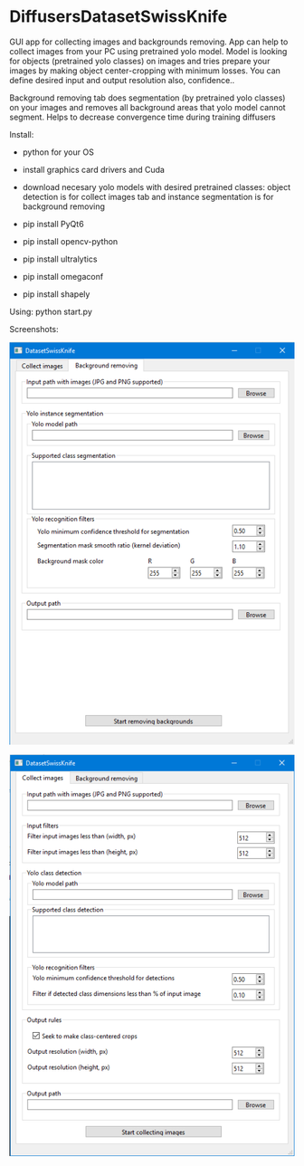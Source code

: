 # DiffusersDatasetSwissKnife
GUI app for collecting images and backgrounds removing.
App can help to collect images from your PC using pretrained yolo model. Model is looking for objects (pretrained yolo classes) on images and tries prepare your images by making object center-cropping with minimum losses.
You can define desired input and output resolution also, confidence..

Background removing tab does segmentation (by pretrained yolo classes) on your images and removes all background areas that yolo model cannot segment. Helps to decrease convergence time during training diffusers

Install:
- python for your OS
- install graphics card drivers and Cuda
- download necesary yolo models with desired pretrained classes: object detection is for collect images tab and instance segmentation is for background removing

- pip install PyQt6
- pip install opencv-python
- pip install ultralytics
- pip install omegaconf
- pip install shapely

Using:
python start.py

Screenshots:

![alt text](https://github.com/kurkovpavel/DiffusersDatasetSwissKnife/blob/main/segment.png?raw=true)

![alt text](https://github.com/kurkovpavel/DiffusersDatasetSwissKnife/blob/main/collect.png?raw=true)

